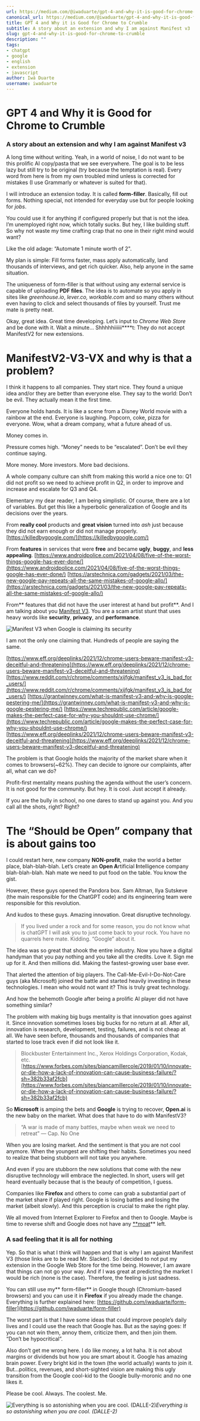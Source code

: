 ```yaml
---
url: https://medium.com/@iwaduarte/gpt-4-and-why-it-is-good-for-chrome-to-crumble-e75f284f1f97
canonical_url: https://medium.com/@iwaduarte/gpt-4-and-why-it-is-good-for-chrome-to-crumble-e75f284f1f97
title: GPT 4 and Why it is Good for Chrome to Crumble
subtitle: A story about an extension and why I am against Manifest v3
slug: gpt-4-and-why-it-is-good-for-chrome-to-crumble
description: ""
tags:
- chatgpt
- google
- english
- extension
- javascript
author: Iwá Duarte
username: iwaduarte
---
```


# GPT 4 and Why it is Good for Chrome to Crumble

### A story about an extension and why I am against Manifest v3

A long time without writing. Yeah, in a world of noise, I do not want to be this prolific AI copy/pasta that we see everywhere. The goal is to be less lazy but still try to be original (try because the temptation is real). Every word from here is from my own troubled mind unless is corrected for mistakes (I use Grammarly or whatever is suited for that).

I will introduce an extension today. It is called **form-filler**. Basically, fill out forms. Nothing special, not intended for everyday use but for people looking for *jobs*.

You could use it for anything if configured properly but that is not the idea. I’m unemployed right now, which totally sucks. But hey, I like building stuff. So why not waste my time crafting crap that no one in their right mind would want?

Like the old adage: “Automate 1 minute worth of 2".

My plan is simple: Fill forms faster, mass apply automatically, land thousands of interviews, and get rich quicker. Also, help anyone in the same situation.

The uniqueness of form-filler is that without using any external service is capable of uploading **PDF files**. The idea is to automate so you apply in sites like *greenhouse.io*, *lever.co, workable.com* and so many others without even having to click and select thousands of files by yourself. Trust me mate is pretty neat.

Okay, great idea. Great time developing. Let’s input to *Chrome Web Store* and be done with it. Wait a minute… Shhhhhiiiiii****t: They do not accept ManifestV2 for new extensions.

# ManifestV2-V3-VX and why is that a problem?

I think it happens to all companies. They start nice. They found a unique idea and/or they are better than everyone else. They say to the world: Don’t be evil. They actually mean it the first time.

Everyone holds hands. It is like a scene from a Disney World movie with a rainbow at the end. Everyone is laughing. Popcorn, coke, pizza for everyone. Wow, what a dream company, what a future ahead of us.

Money comes in.

Pressure comes high. “Money” needs to be “escalated”. Don’t be evil they continue saying.

More money. More investors. More bad decisions.

A whole company culture can shift from making this world a nice one to:
Q1 did not profit so we need to achieve profit in Q2, in order to improve and increase and escalate for Q3 and Q4.

Elementary my dear reader, I am being simplistic. Of course, there are a lot of variables. But get this like a hyperbolic generalization of Google and its decisions over the years.

From **really cool** products and **great vision** turned into *ash* just because they did not earn enough or did not manage properly.
[https://killedbygoogle.com/](https://killedbygoogle.com/)

From **features** in services that were **free** and became **ugly**, **buggy**, and **less appealing**.
[https://www.androidpolice.com/2021/04/08/five-of-the-worst-things-google-has-ever-done/](https://www.androidpolice.com/2021/04/08/five-of-the-worst-things-google-has-ever-done/)
[https://arstechnica.com/gadgets/2021/03/the-new-google-pay-repeats-all-the-same-mistakes-of-google-allo/](https://arstechnica.com/gadgets/2021/03/the-new-google-pay-repeats-all-the-same-mistakes-of-google-allo/)

From** features that did not have the user interest at hand but profit**. And I am talking about you [Manifest V3](https://developer.chrome.com/docs/extensions/mv3/intro/). You are a scam artist stunt that uses heavy words like **security**, **privacy**, and **performance**.

![Manifest V3 when Google is claiming its security](../../../assets/1*q_yR6Mn2dxwIPK6a0DPxuw.gif)

I am not the only one claiming that. Hundreds of people are saying the same.

[https://www.eff.org/deeplinks/2021/12/chrome-users-beware-manifest-v3-deceitful-and-threatening](https://www.eff.org/deeplinks/2021/12/chrome-users-beware-manifest-v3-deceitful-and-threatening)
[https://www.reddit.com/r/chrome/comments/xijfgk/manifest_v3_is_bad_for_users/](https://www.reddit.com/r/chrome/comments/xijfgk/manifest_v3_is_bad_for_users/)
[https://grantwinney.com/what-is-manifest-v3-and-why-is-google-pestering-me/](https://grantwinney.com/what-is-manifest-v3-and-why-is-google-pestering-me/)
[https://www.techrepublic.com/article/google-makes-the-perfect-case-for-why-you-shouldnt-use-chrome/](https://www.techrepublic.com/article/google-makes-the-perfect-case-for-why-you-shouldnt-use-chrome/)
[https://www.eff.org/deeplinks/2021/12/chrome-users-beware-manifest-v3-deceitful-and-threatening](https://www.eff.org/deeplinks/2021/12/chrome-users-beware-manifest-v3-deceitful-and-threatening)

The problem is that Google holds the majority of the market share when it comes to browsers(~62%). They can decide to ignore our complaints, after all, what can we do?

Profit-first mentality means pushing the agenda without the user’s concern. It is not good for the community. But hey. It is cool. Just accept it already.

If you are the bully in school, no one dares to stand up against you. And you call all the shots, right? Right?

# The “Should be Open” company that is about gains too

I could restart here, new company **NON-profit**, make the world a better place, blah-blah-blah. 
Let’s create an **Open A**rtificial **I**ntelligence company blah-blah-blah. Nah mate we need to put food on the table. You know the gist.

However, these guys opened the Pandora box. Sam Altman, Ilya Sutskeve (the main responsible for the ChatGPT code) and its engineering team were responsible for this revolution.

And kudos to these guys. Amazing innovation. Great disruptive technology.

> If you lived under a rock and for some reason, you do not know what is chatGPT I will ask you to just come back to your rock. You have no quarrels here mate. Kidding. “Google” about it.

The idea was so great that shook the entire industry. Now you have a digital handyman that you pay nothing and you take all the credits. Love it.
Sign me up for it. And then millions did. Making the fastest-growing user base ever.

That alerted the attention of big players. The Call-Me-Evil-I-Do-Not-Care guys (aka Microsoft) joined the battle and started heavily investing in these technologies. I mean who would not want it? This is truly great technology.

And how the behemoth Google after being a prolific AI player did not have something similar?

The problem with making big bugs mentality is that innovation goes against it. Since innovation sometimes loses big bucks for no return at all. After all, innovation is research, development, testing, failures, and is not cheap at all.
We have seen before, thousands and thousands of companies that started to lose track even if did not look like it.

> Blockbuster Entertainment Inc., Xerox Holdings Corporation, Kodak, etc.
[https://www.forbes.com/sites/biancamillercole/2019/01/10/innovate-or-die-how-a-lack-of-innovation-can-cause-business-failure/?sh=382b33af2fcb](https://www.forbes.com/sites/biancamillercole/2019/01/10/innovate-or-die-how-a-lack-of-innovation-can-cause-business-failure/?sh=382b33af2fcb)

So **Microsoft** is amping the bets and **Google** is trying to recover, **Open.ai** is the new baby on the market. What does that have to do with ManifestV3?

> “A war is made of many battles, maybe when weak we need to retreat” — Cap. No One

When you are losing market. And the sentiment is that you are not cool anymore. When the youngest are shifting their habits. Sometimes you need to realize that being stubborn will not take you anywhere.

And even if you are stubborn the new solutions that come with the new disruptive technology will embrace the neglected. In short, users will get heard eventually because that is the beauty of competition, I guess.

Companies like **Firefox** and others to come can grab a substantial part of the market share if played right. Google is losing battles and losing the market (albeit slowly). And this perception is crucial to make the right play.

We all moved from Internet Explorer to Firefox and then to Google. Maybe is time to reverse shift and Google does not have any [**moat](https://www.semianalysis.com/p/google-we-have-no-moat-and-neither)** left.

### A sad feeling that it is all for nothing

Yep. So that is what I think will happen and that is why I am against Manifest V3 (those links are to be read Mr. Slacker). So I decided to not put my extension in the Google Web Store for the time being. However, I am aware that things can not go your way. And if I was great at predicting the market I would be rich (none is the case). Therefore, the feeling is just sadness.

You can still use my** form-filler** in Google though (Chromium-based browsers) and you can use it in **Firefox** if you already made the change. Everything is further explained here:
[https://github.com/iwaduarte/form-filler](https://github.com/iwaduarte/form-filler)

The worst part is that I have some ideas that could improve people’s daily lives and I could use the reach that Google has. But as the saying goes: If you can not win them, annoy them, criticize them, and then join them.
“Don’t be hypocritical”.

Also don’t get me wrong here. I do like money, a lot haha. It is not about margins or dividends but how you are smart about it. Google has amazing brain power. Every bright kid in the town (the world actually) wants to join it. But…politics, revenues, and short-sighted vision are making this ugly transition from the Google cool-kid to the Google bully-moronic and no one likes it.

Please be cool. Always. The coolest. Me.

![Everything is so astonishing when you are cool. (DALLE-2)](../../../assets/1*k79dm9Wr6b7Oc_edwi5Rbg.png)*Everything is so astonishing when you are cool. (DALLE-2)*



